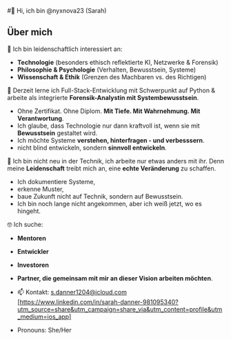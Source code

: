 #👋 Hi, ich bin @nyxnova23 (Sarah)

## Über mich

👀 Ich bin leidenschaftlich interessiert an:
- **Technologie** (besonders ethisch reflektierte KI, Netzwerke & Forensik)
- **Philosophie & Psychologie** (Verhalten, Bewusstsein, Systeme)
- **Wissenschaft & Ethik** (Grenzen des Machbaren vs. des Richtigen)

🌱 Derzeit lerne ich Full-Stack-Entwicklung mit Schwerpunkt auf Python & arbeite als integrierte **Forensik-Analystin mit Systembewusstsein**.
-  Ohne Zertifikat. Ohne Diplom. **Mit Tiefe. Mit Wahrnehmung. Mit Verantwortung**.
-  Ich glaube, dass Technologie nur dann kraftvoll ist, wenn sie mit **Bewusstsein** gestaltet wird.
-  Ich möchte Systeme **verstehen, hinterfragen - und verbesssern**.
-  nicht blind entwickeln, sondern **sinnvoll entwickeln**.
  
🤝 Ich bin nicht neu in der Technik, ich arbeite nur etwas anders mit ihr. Denn meine **Leidenschaft** treibt mich an, eine **echte Veränderung** zu schaffen.
-  Ich dokumentiere Systeme,
-  erkenne Muster,
-  baue Zukunft nicht auf Technik, sondern auf Bewusstsein.
-  Ich bin noch lange nicht angekommen, aber ich weiß jetzt, wo es hingeht.

🤓 Ich suche:
- **Mentoren**
- **Entwickler**
- **Investoren**
- **Partner, die gemeinsam mit mir an dieser Vision arbeiten möchten**.
- 📫 Kontakt: s.danner1204@icloud.com
              [https://www.linkedin.com/in/sarah-danner-981095340?utm_source=share&utm_campaign=share_via&utm_content=profile&utm_medium=ios_app]

- Pronouns: She/Her
